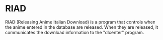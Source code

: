 # RIAD
RIAD (Releasing Anime Italian Download) is a program that controls when the anime entered in the database are released. When they are released, it communicates the download information to the "dlcenter" program.

